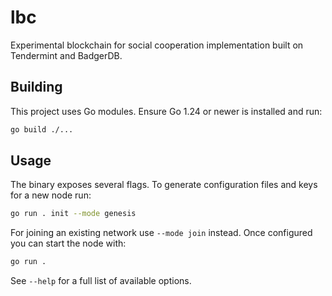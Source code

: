 # lbc

Experimental blockchain for social cooperation implementation built on Tendermint and BadgerDB.

## Building

This project uses Go modules. Ensure Go 1.24 or newer is installed and run:

```bash
go build ./...
```

## Usage

The binary exposes several flags. To generate configuration files and keys for a
new node run:

```bash
go run . init --mode genesis
```

For joining an existing network use `--mode join` instead. Once configured you
can start the node with:

```bash
go run .
```

See `--help` for a full list of available options.
